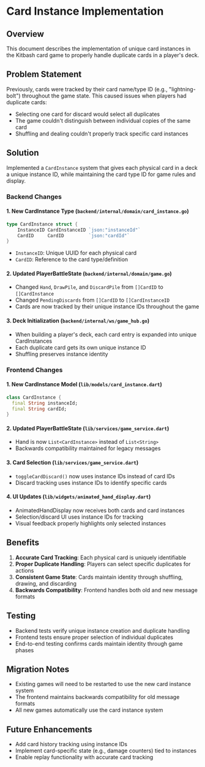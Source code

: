 # Card Instance Implementation

## Overview
This document describes the implementation of unique card instances in the Kitbash card game to properly handle duplicate cards in a player's deck.

## Problem Statement
Previously, cards were tracked by their card name/type ID (e.g., "lightning-bolt") throughout the game state. This caused issues when players had duplicate cards:
- Selecting one card for discard would select all duplicates
- The game couldn't distinguish between individual copies of the same card
- Shuffling and dealing couldn't properly track specific card instances

## Solution
Implemented a `CardInstance` system that gives each physical card in a deck a unique instance ID, while maintaining the card type ID for game rules and display.

### Backend Changes

#### 1. New CardInstance Type (`backend/internal/domain/card_instance.go`)
```go
type CardInstance struct {
    InstanceID CardInstanceID `json:"instanceId"`
    CardID     CardID         `json:"cardId"`
}
```
- `InstanceID`: Unique UUID for each physical card
- `CardID`: Reference to the card type/definition

#### 2. Updated PlayerBattleState (`backend/internal/domain/game.go`)
- Changed `Hand`, `DrawPile`, and `DiscardPile` from `[]CardID` to `[]CardInstance`
- Changed `PendingDiscards` from `[]CardID` to `[]CardInstanceID`
- Cards are now tracked by their unique instance IDs throughout the game

#### 3. Deck Initialization (`backend/internal/ws/game_hub.go`)
- When building a player's deck, each card entry is expanded into unique CardInstances
- Each duplicate card gets its own unique instance ID
- Shuffling preserves instance identity

### Frontend Changes

#### 1. New CardInstance Model (`lib/models/card_instance.dart`)
```dart
class CardInstance {
  final String instanceId;
  final String cardId;
}
```

#### 2. Updated PlayerBattleState (`lib/services/game_service.dart`)
- Hand is now `List<CardInstance>` instead of `List<String>`
- Backwards compatibility maintained for legacy messages

#### 3. Card Selection (`lib/services/game_service.dart`)
- `toggleCardDiscard()` now uses instance IDs instead of card IDs
- Discard tracking uses instance IDs to identify specific cards

#### 4. UI Updates (`lib/widgets/animated_hand_display.dart`)
- AnimatedHandDisplay now receives both cards and card instances
- Selection/discard UI uses instance IDs for tracking
- Visual feedback properly highlights only selected instances

## Benefits
1. **Accurate Card Tracking**: Each physical card is uniquely identifiable
2. **Proper Duplicate Handling**: Players can select specific duplicates for actions
3. **Consistent Game State**: Cards maintain identity through shuffling, drawing, and discarding
4. **Backwards Compatibility**: Frontend handles both old and new message formats

## Testing
- Backend tests verify unique instance creation and duplicate handling
- Frontend tests ensure proper selection of individual duplicates
- End-to-end testing confirms cards maintain identity through game phases

## Migration Notes
- Existing games will need to be restarted to use the new card instance system
- The frontend maintains backwards compatibility for old message formats
- All new games automatically use the card instance system

## Future Enhancements
- Add card history tracking using instance IDs
- Implement card-specific state (e.g., damage counters) tied to instances
- Enable replay functionality with accurate card tracking
